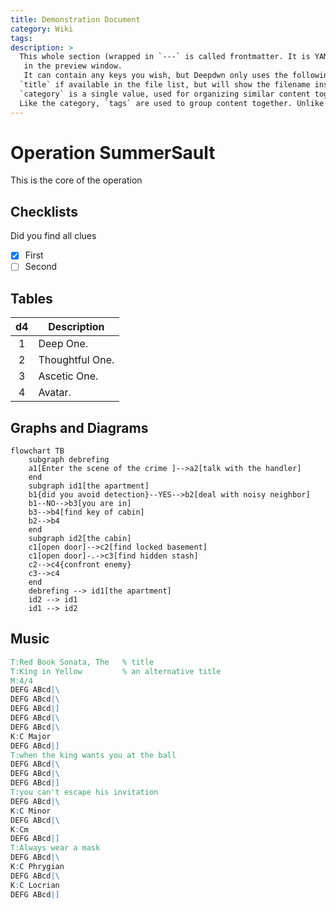 ```yaml
---
title: Demonstration Document
category: Wiki
tags: 
description: >
  This whole section (wrapped in `---` is called frontmatter. It is YAML-formatted information and won't be rendered
   in the preview window. 
   It can contain any keys you wish, but Deepdwn only uses the following:
  `title` if available in the file list, but will show the filename instead if you haven't added a title yet.
  `category` is a single value, used for organizing similar content together.
  Like the category, `tags` are used to group content together. Unlike `category` a document can have multiple tags.
---
```



# Operation SummerSault


This is the core of the operation

## Checklists

Did you find all clues
* [X] First 
* [ ] Second

## Tables

| d4 | Description |
| :------: | ----------- |
| 1        | Deep One. |
| 2        | Thoughtful One. |
| 3        | Ascetic One. |
| 4        | Avatar. |

## Graphs and Diagrams


```mermaid
flowchart TB
    subgraph debrefing
    a1[Enter the scene of the crime ]-->a2[talk with the handler]
    end
    subgraph id1[the apartment]
    b1{did you avoid detection}--YES-->b2[deal with noisy neighbor]
    b1--NO-->b3[you are in]
    b3-->b4[find key of cabin]
    b2-->b4
    end
    subgraph id2[the cabin]
    c1[open door]-->c2[find locked basement]
    c1[open door]-.->c3[find hidden stash]
    c2-->c4{confront enemy}
    c3-->c4
    end
    debrefing --> id1[the apartment]
    id2 --> id1
    id1 --> id2
```

## Music


```abc
T:Red Book Sonata, The   % title
T:King in Yellow         % an alternative title
M:4/4
DEFG ABcd|\
DEFG ABcd|\
DEFG ABcd|]
DEFG ABcd|\
DEFG ABcd|\
K:C Major
DEFG ABcd|]
T:when the king wants you at the ball
DEFG ABcd|\
DEFG ABcd|\
DEFG ABcd|]
T:you can't escape his invitation
DEFG ABcd|\
K:C Minor
DEFG ABcd|\
K:Cm
DEFG ABcd|]
T:Always wear a mask
DEFG ABcd|\
K:C Phrygian
DEFG ABcd|\
K:C Locrian
DEFG ABcd|]
```
